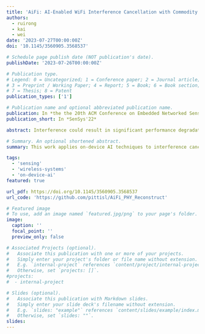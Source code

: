 ```yaml
---
title: 'AiFi: AI-Enabled WiFi Interference Cancellation with Commodity PHY-Layer Information'
authors:
  - ruirong
  - kai
  - wei
date: '2023-07-27T00:00:00Z'
doi: '10.1145/3560905.3568537'

# Schedule page publish date (NOT publication's date).
publishDate: '2023-07-26T00:00:00Z'

# Publication type.
# Legend: 0 = Uncategorized; 1 = Conference paper; 2 = Journal article;
# 3 = Preprint / Working Paper; 4 = Report; 5 = Book; 6 = Book section;
# 7 = Thesis; 8 = Patent
publication_types: ['1']

# Publication name and optional abbreviated publication name.
publication: In *the the 20th ACM Conference on Embedded Networked Sensor Systems (Sensys'22)*
publication_short: In *SenSys'22*

abstract: Interference could result in significant performance degradation in WiFi networks. Most existing solutions to interference cancellation require extra RF hardware, which is usually infeasible in many low-power wireless scenarios. In this paper, we present AiFi, a new interference cancellation technique that can be applied to commodity WiFi devices without using any extra RF hardware. The key idea of AiFi is to retrieve knowledge about interference from the locally available physical-layer (PHY) information at the WiFi receiver, including the pilot information (PI) and the channel state information (CSI). AiFi leverages the power of AI to address the possible ambiguity when estimating interference from these PHY information, and incorporates the domain knowledge about WiFi PHY to minimize the neural network complexity. Experiment results show that AiFi can correct 80% of bit errors due to interference and improves the MAC frame reception rate by 18x, with <1ms latency for interference cancellation in each frame.

# Summary. An optional shortened abstract.
summary: This work applies on-device AI techniques to interference cancellation in WiFi networks and enables generalizable interference cancellation on commodity WiFi devices without any extra RF hardware. By using neural network models to mimic WiFi network's PHY-layer operation, AiFi can be generally applied to different types of interference signals ranging from concurrent WiFi transmissions, ZigBee/Bluetooth to wireless baby monitors or even microwave oven, and improves the MAC-layer frame reception rate by 18x.

tags:
  - 'sensing'
  - 'wireless-systems'
  - 'on-device-ai'
featured: true

url_pdf: https://doi.org/10.1145/3560905.3568537
url_code: 'https://github.com/pittisl/AiFi_PHY_Reconstruct'

# Featured image
# To use, add an image named `featured.jpg/png` to your page's folder.
image:
  caption: ''
  focal_point: ''
  preview_only: false

# Associated Projects (optional).
#   Associate this publication with one or more of your projects.
#   Simply enter your project's folder or file name without extension.
#   E.g. `internal-project` references `content/project/internal-project/index.md`.
#   Otherwise, set `projects: []`.
#projects:
#  - internal-project

# Slides (optional).
#   Associate this publication with Markdown slides.
#   Simply enter your slide deck's filename without extension.
#   E.g. `slides: "example"` references `content/slides/example/index.md`.
#   Otherwise, set `slides: ""`.
slides:
---
```

